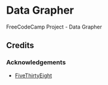 # Data Grapher

FreeCodeCamp Project - Data Grapher

## Credits

### Acknowledgements

- [FiveThirtyEight](https://github.com/fivethirtyeight/)


